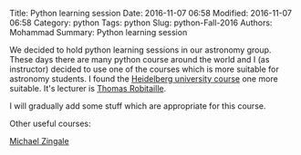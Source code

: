 Title: Python learning session
Date: 2016-11-07 06:58
Modified: 2016-11-07 06:58
Category: python
Tags: python
Slug: python-Fall-2016
Authors: Mohammad
Summary: Python learning session

We decided to hold python learning sessions in our astronomy group. These days there are many python course around the world and I (as instructor) decided to use one of the courses which is more suitable for astronomy students. I found the [Heidelberg university course](http://www.mpia.de/~robitaille/python.html) one more suitable. It's lecturer is [Thomas Robitaille](http://www.thomasrobitaille.com/). 

I will gradually add some stuff which are appropriate for this course.

Other useful courses:

[Michael Zingale](http://bender.astro.sunysb.edu/classes/python-science/)